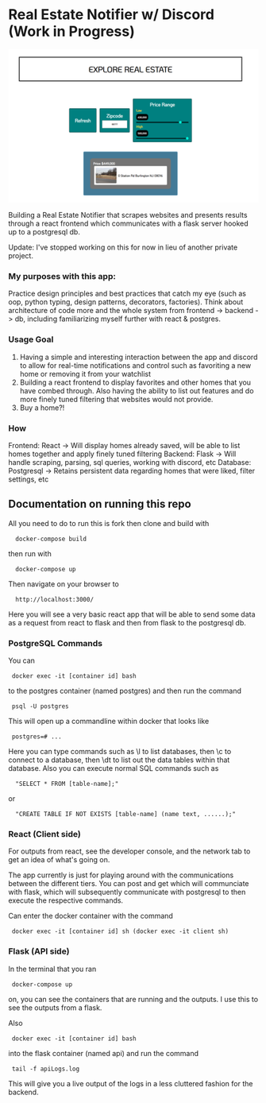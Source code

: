 # Real Estate Notifier w/ Discord (Work in Progress)

![Preliminary Image of App](https://github.com/kah-ve/realestate-discord-notifier/blob/master/assets/ExploreRealEstate.png)

Building a Real Estate Notifier that scrapes websites and presents results through a react frontend which communicates with a flask server hooked up to a postgresql db.

Update: I've stopped working on this for now in lieu of another private project.

### My purposes with this app:

Practice design principles and best practices that catch my eye (such as oop, python typing, design patterns, decorators, factories). Think about architecture of code more and the whole system from frontend -> backend -> db, including familiarizing myself further with react & postgres.

### Usage Goal

1. Having a simple and interesting interaction between the app and discord to allow for real-time notifications and control such as favoriting a new home or removing it from your watchlist
2. Building a react frontend to display favorites and other homes that you have combed through. Also having the ability to list out features and do more finely tuned filtering that websites would not provide.
3. Buy a home?!

### How

Frontend: React -> Will display homes already saved, will be able to list homes together and apply finely tuned filtering
Backend: Flask -> Will handle scraping, parsing, sql queries, working with discord, etc
Database: Postgresql -> Retains persistent data regarding homes that were liked, filter settings, etc

## Documentation on running this repo

All you need to do to run this is fork then clone and build with

      docker-compose build

then run with

      docker-compose up

Then navigate on your browser to

      http://localhost:3000/

Here you will see a very basic react app that will be able to send some data as a request from react to flask and then from flask to the postgresql db.

### PostgreSQL Commands

You can

     docker exec -it [container id] bash

to the postgres container (named postgres) and then run the command

     psql -U postgres

This will open up a commandline within docker that looks like

     postgres=# ...

Here you can type commands such as \l to list databases, then \c to connect to a database, then \dt to list out the data tables within that database. Also you can execute normal SQL commands such as

      "SELECT * FROM [table-name];"

or

      "CREATE TABLE IF NOT EXISTS [table-name] (name text, ......);"

### React (Client side)

For outputs from react, see the developer console, and the network tab to get an idea of what's going on.

The app currently is just for playing around with the communications between the different tiers. You can post and get which will communciate with flask, which will subsequently communicate with postgresql to then execute the respective commands.

Can enter the docker container with the command

     docker exec -it [container id] sh (docker exec -it client sh)

### Flask (API side)

In the terminal that you ran

     docker-compose up

on, you can see the containers that are running and the outputs. I use this to see the outputs from a flask.

Also

     docker exec -it [container id] bash

into the flask container (named api) and run the command

     tail -f apiLogs.log

This will give you a live output of the logs in a less cluttered fashion for the backend.
